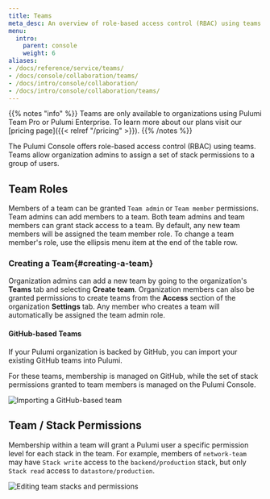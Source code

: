 ```yaml
---
title: Teams
meta_desc: An overview of role-based access control (RBAC) using teams within the Pulumi Cloud Service.
menu:
  intro:
    parent: console
    weight: 6
aliases:
- /docs/reference/service/teams/
- /docs/console/collaboration/teams/
- /docs/intro/console/collaboration/
- /docs/intro/console/collaboration/teams/
---
```


{{% notes "info" %}}
Teams are only available to organizations using Pulumi Team Pro or Pulumi Enterprise.
To learn more about our plans visit our [pricing page]({{< relref "/pricing" >}}).
{{% /notes %}}

The Pulumi Console offers role-based access control (RBAC) using teams. Teams allow organization admins to assign a set of stack permissions
to a group of users.

## Team Roles

Members of a team can be granted `Team admin` or `Team member` permissions. Team admins can add members to a
team. Both team admins and team members can grant stack access to a team. By default, any new team members will be
assigned the team member role. To change a team member's role, use the ellipsis menu item at the end of the table row.

### Creating a Team{#creating-a-team}

Organization admins can add a new team by going to the organization's **Teams** tab and
selecting **Create team**. Organization members can also be granted permissions to create teams
from the **Access** section of the organization **Settings** tab. Any member who creates a team
will automatically be assigned the team admin role.

#### GitHub-based Teams

If your Pulumi organization is backed by GitHub, you can import your existing
GitHub teams into Pulumi.

For these teams, membership is managed on GitHub, while the set of stack
permissions granted to team members is managed on the Pulumi Console.

![Importing a GitHub-based team](/images/docs/reference/service/add-github-team-card.png)

## Team / Stack Permissions

Membership within a team will grant a Pulumi user a specific permission level for each
stack in the team. For example, members of `network-team` may have `Stack write` access to the
`backend/production` stack, but only `Stack read` access to `datastore/production`.

![Editing team stacks and permissions](/images/docs/reference/service/editing-stack-permissions.png)
